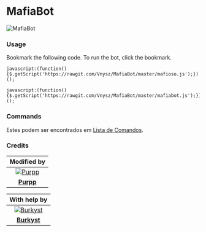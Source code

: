 # MafiaBot

![MafiaBot](https://imgur.com/QzTidnt.png)

### Usage

Bookmark the following code. To run the bot, click the bookmark.

```
javascript:(function(){$.getScript('https://rawgit.com/Vnysz/MafiaBot/master/mafioso.js');})();
```
```
javascript:(function(){$.getScript('https://rawgit.com/Vnysz/MafiaBot/master/mafiabot.js');})();
```

### Commands

Estes podem ser encontrados em [Lista de Comandos](commandos.md).

### Credits

| Modified by |
|:----------:|
| [![Purpp](https://imgur.com/uZxslSx.png)](https://github.com/Vnysz) |
| **[Purpp](https://github.com/Vnysz)** |


| With help by |
|:----------:|
| [![Burkyst](https://imgur.com/3Vg8H1T.png)](https://github.com/Burkyst) |  
| **[Burkyst](https://github.com/Burkyst)** |
